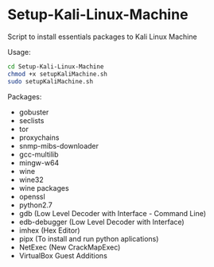 # Setup-Kali-Linux-Machine

Script to install essentials packages to Kali Linux Machine

Usage:
```sh
cd Setup-Kali-Linux-Machine
chmod +x setupKaliMachine.sh
sudo setupKaliMachine.sh
```


Packages:
- gobuster
- seclists
- tor
- proxychains
- snmp-mibs-downloader
- gcc-multilib
- mingw-w64
- wine
- wine32
- wine packages
- openssl
- python2.7
- gdb (Low Level Decoder with Interface - Command Line)
- edb-debugger (Low Level Decoder with Interface)
- imhex (Hex Editor)
- pipx (To install and run python aplications)
- NetExec (New CrackMapExec)
- VirtualBox Guest Additions
